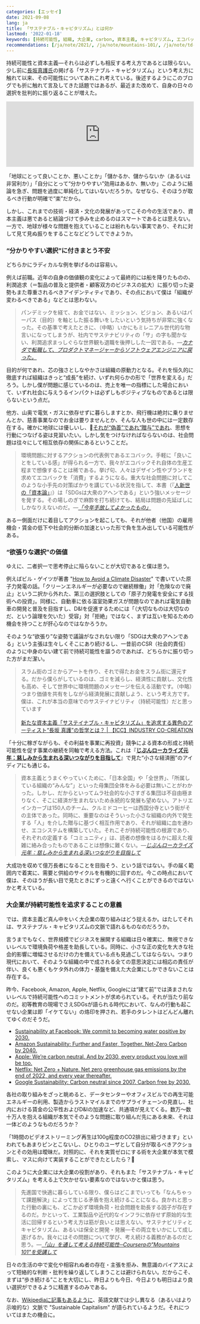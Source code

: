 ```yaml
---
categories: [エッセイ]
date: 2021-09-08
lang: ja
title: 「サステナブル・キャピタリズム」とは何か
lastmod: '2022-01-18'
keywords: [持続可能性, 組織, 大企業, carbon, 資本主義, キャピタリズム, エコバック, sustainability, 社会問題, 事業]
recommendations: [/ja/note/2021/, /ja/note/mountains-101/, /ja/note/td-to-amazon/]
---
```


持続可能性と資本主義&mdash;それらは必ずしも相反する考え方であるとは限らない。少し前に[長坂真護氏](https://www.magogallery.online/about)の掲げる「サステナブル・キャピタリズム」という考え方に触れて以来、その可能性についてあれこれ考えている。後述するようにこのブログでも折に触れて言及してきた話題ではあるが、最近また改めて、自身の日々の選択を批判的に振り返ることが増えた。

<iframe allow="autoplay *; encrypted-media *; fullscreen *" frameborder="0" height="175" style="width:100%;max-width:660px;overflow:hidden;background:transparent;" sandbox="allow-forms allow-popups allow-same-origin allow-scripts allow-storage-access-by-user-activation allow-top-navigation-by-user-activation" src="https://embed.podcasts.apple.com/al/podcast/%E5%BE%8C%E8%97%A4%E6%AD%A3%E6%96%87-%E7%BE%8E%E8%A1%93%E5%AE%B6-%E9%95%B7%E5%9D%82%E7%9C%9F%E8%AD%B7-%E4%B8%96%E7%95%8C%E3%81%8C%E6%8A%B1%E3%81%88%E3%82%8B-%E3%81%94%E3%81%BF%E5%95%8F%E9%A1%8C-%E3%82%92%E8%80%83%E3%81%88%E3%82%8B/id1506148093?i=1000525333856"></iframe>

「地球にとって良いことか、悪いことか」「儲かるか、儲からないか（あるいは非営利か）」「自分にとって“分かりやすい”効用はあるか、無いか」このように結論を急ぎ、問題を過度に単純化してはいないだろうか。なぜなら、そのほうが取るべき行動が明確で“楽”だから。

しかし、これまでの技術・経済・文化の発展があってこその今の生活であり、資本主義は悪であると結論づけて歩みを止めるのはスマートであるとは思えない。一方で、地球が様々な問題を抱えていることは紛れもない事実であり、それに対して見て見ぬ振りをすることなどどうしてできようか。

### “分かりやすい選択”に付きまとう不安

どちらかにラディカルな例を挙げるのは容易い。

例えば前職。近年の自身の価値観の変化によって最終的には船を降りたものの、利潤追求（＝製品の普及と提供者・顧客双方のビジネスの拡大）に振り切った姿勢もまた尊重されるべきアイデンティティであり、その点において僕は「組織が変わるべきである」などとは思わない。

> パンデミックを経て、お金ではない、ミッション、ビジョン、あるいはパーパス（目的）を軸とした振る舞いをしたいという気持ちが非常に強くなった。その基準で考えたときに、（中略）いかにもミレニアル世代的な物言いになってしまうが、社内でサステナビリティの「サ」の字も聞かない、利潤追求まっしぐらな世界観も退職を後押しした一因である。*&mdash;[カナダで転職して、プロダクトマネージャーからソフトウェアエンジニアに戻った。](/ja/note/td-to-amazon/)*

目的が何であれ、芯の強さとしなやかさは組織の原動力となる。それを恒久的に徹底すれば組織はきっと“成長”を続け、いずれ何らかの形で「世界を変える」だろう。しかし僕が問題に感じているのは、売上を唯一の指標にした場合において、いずれ社会に与えうるインパクトは必ずしもポジティブなものであるとは限らないという点だ。

他方、山奥で電気・ガスに依存せずに暮らしますとか、飛行機は絶対に乗りませんとか、慈善事業なのでお金は要りませんとか、そんな人も世の中には一定数存在する。確かに地球には優しいし、[それが“偽善”であれ“贈与”であれ](/ja/note/the-gifts-in-the-world/)、思想を行動につなげる姿は見習いたい。しかし気をつけなければならないのは、社会問題は往々にして相互依存の関係にあるということだ。

> 環境問題に対するアクションの代表例であるエコバック。手軽に「良いことをしている感」が得られる一方で、我々がエコバックそれ自体の生産工程まで想像することは稀である。挙げ句、人々はデザイン性やブランドを求めてエコバックを「消費」するようになる。重大な社会問題に対してこのような小手先の対策ばかりを講じている状況を指して、本書（『[人新世の「資本論」](https://amzn.to/2X2hPTf)』）は「SDGsは大衆のアヘンである」という強いメッセージを発する。その場しのぎで麻酔を打ち続けても、結局は問題の先延ばしにしかなりえないのだ。*&mdash;[「今年手放してよかったもの」](/ja/note/capitalism-in-anthropocene/)*

ある一側面だけに着目してアクションを起こしても、それが他者（他国）の雇用機会・賃金の低下や社会的分断の加速といった形で負を生み出している可能性がある。

### “欲張りな選択”の価値

ゆえに、二者択一で思考停止に陥らないことが大切であると僕は思う。

例えばビル・ゲイツが著書 "[How to Avoid a Climate Disaster](https://amzn.to/3qb9tpP)" で書いていた原子力発電の話。「クリーンエネルギーが必要なので継続稼働」対「危険なので廃止」という二択から外れた、第三の選択肢としての「原子力発電を安全にする技術への投資」。同様に、自動車に依る温室効果ガスが問題なのであれば電気自動車の開発と普及を目指すし、D&Iを促進するためには「（大切なものは大切なのだ、という論理を欠いた）受容」対「拒絶」ではなく、まずは互いを知るための機会を持つことが肝心なのではなかろうか。

そのような“欲張り”な姿勢で議論がなされない限り「SDGは大衆のアヘンである」という主張は生々しくそこにあり続けるし、一昔前のCSR（社会的責任）のように中身のない建て前で持続可能性を謳うのであれば、どちらかに振り切った方がまだ潔い。

> スラム街のゴミからアートを作り、それで得たお金をスラム街に還元する。だから僕らがしているのは、ゴミを減らし、経済性に貢献し、文化性も高め、そして世界中に環境問題のメッセージを伝える活動です。（中略）つまり価値を共有をしながら経済発展に貢献しよう、という考え方です。僕は、これが本当の意味でのサステイナビリティ（持続可能性）だと思っています<br/><br/>[新たな資本主義「サステイナブル・キャピタリズム」を追求する異色のアーティスト“長坂 真護”の哲学とは？ | 【ICC】INDUSTRY CO-CREATION](https://industry-co-creation.com/report/50369)

「十分に稼ぎながらも、その利益を事業に再投資」競争による資本の形成と持続可能性を促す事業の継続を同軸で考える方法。これは『**[じぶんローカライズ元年：慈しみから生まれる深いつながりを目指して](/ja/note/2021/)**』で見た“小さな経済圏”のアイディアにも通じる。

> 資本主義とうまくやっていくために、「日本全国」や「全世界」、「所属している組織の“みんな”」といった母集団全体をみる必要は無いことがわかった。しかし、だからといってムラ社会的な小さすぎる集団は不自由極まりなく、そこに経済が生まれないため永続的な発展も望めない。アトリエインカーブは150人のチーム、クルミドコーヒーは西国分寺という街がその主体であった。同時に、重要なのはそういった小さな組織の内外で発生する「人」を介した贈与に基づく相互作用であり、それが組織に血を通わせ、エコシステムを構築していた。それこそが持続可能性の根源であり、それぞれの定義する「コミュニティ」は、読者の想像をはるかに超えた複雑に絡み合ったものであることは想像に難くない。*&mdash;[じぶんローカライズ元年：慈しみから生まれる深いつながりを目指して](/ja/note/2021/)*

大成功を収めて億万長者になることを目指そう、という話ではない。手の届く範囲内で着実に、需要と供給のサイクルを有機的に回すのだ。今この時点において僕は、そのほうが長い目で見たときにずっと遠くへ行くことができるのではないかと考えている。

### 大企業が持続可能性を追求することの意義

では、資本主義ど真ん中をいく大企業の取り組みはどう捉えるか。はたしてそれは、サステナブル・キャピタリズムの文脈で語れるものなのだろうか。

言うまでもなく、世界規模でビジネスを展開する組織は日々確実に、無視できないレベルで環境負荷や格差を助長している。同時に、小さな正の変化を大きな社会的影響に増幅させるだけの力を備えている点も見過ごしてはならない。つまり現代において、そのような組織の中で成される全ての意思決定には相応の責任が伴い、良くも悪くもケタ外れの体力・基盤を備えた大企業にしかできないことは存在する。

昨今、Facebook, Amazon, Apple, Netflix, Googleには“建て前”では済まされないレベルで持続可能性へのコミットメントが求められている。それが当たり前なのだ。初等教育の現場でさえSDGsが語られる時代において、なんの行動も起こせない企業は即「イケてない」の烙印を押され、若手のタレントはどんどん離れてゆくのだそうだ。

- [Sustainability at Facebook: We commit to becoming water positive by 2030.](https://sustainability.fb.com/)
- [Amazon Sustainability: Further and Faster, Together. Net-Zero Carbon by 2040.](https://sustainability.aboutamazon.com/)
- [Apple: We’re carbon neutral. And by 2030, every product you love will be too.](https://www.apple.com/environment/)
- [Netflix: Net Zero + Nature. Net zero greenhouse gas emissions by the end of 2022, and every year thereafter.](https://about.netflix.com/en/news/net-zero-nature-our-climate-commitment)
- [Google Sustainability: Carbon neutral since 2007. Carbon free by 2030.](https://sustainability.google/)

各社の取り組みをざっと眺めると、データセンターやオフィスビルでの再生可能エネルギーの利用、製造からラストマイルまでのサプライチェーンの見直し、社内における賃金の公平性およびD&Iの加速など、共通項が見えてくる。数万〜数十万人を抱える組織が本気でそのような問題に取り組んだ先にある未来、それは一体どのようなものだろうか？

「1時間のビデオストリーミング再生は100g程度のCO2排出に紐づきます」といわれてもあまりピンとこないし、ひとりのユーザとして自分が取るべきアクションとその効用は曖昧だ。対照的に、それを実質ゼロにする術を大企業が本気で模索し、マスに向けて実装することができたとしたら？

このように大企業には大企業の役割があり、それもまた「サステナブル・キャピタリズム」を考える上で欠かせない要素なのではないかと僕は思う。

> 先進国で快適に暮らしている限り、僕らはどこまでいっても「なんちゃって課題解決」によって生じる矛盾を抱え続けることになる。良かれと思った行動の裏にも、どこか必ず環境負荷・社会問題を助長する因子が存在するのだ。かといって、工業製品や近代的なインフラに依存せず原始的な生活に回帰するという考え方は筋が良いとは思えない。サステナビリティとキャピタリズム、あるいは保全と開発・発展—その両立をいかにして成し遂げるか。我々にはその問題について学び、考え続ける義務があるのだと思う。*&mdash;[「山」を通して考える持続可能性─Courseraの"Mountains 101"を受講して](/ja/note/mountains-101/)*

日々の生活の中で変化や相容れぬ者の存在・主張を拒み、無意識のバイアスによって短絡的な判断・批判を繰り返してしまうことは避けられない。だからこそ、まずは“歩き続ける”ことを大切にし、昨日よりも今日、今日よりも明日はより良い選択ができるように精進するのみである。

なお、[Wikipediaに記事もあるように](https://en.wikipedia.org/wiki/Sustainable_capitalism)、英語文献では少し異なる（あるいはより示唆的な）文脈で "Sustainable Capitalism" が語られているようだ。それについてはまたの機会に。
